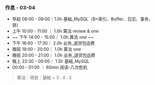 ### 作息 - 03-04
- 早起 08:00 - 09:00｜1.0h 基础_MySQL（B+索引、Buffer、日志、事务、锁）
- 上午 10:00 - 11:00 ｜ 1.0h 算法 review & one
- ~~ 下午 14:00 - 15:00｜ 1.0h 算法 one  ~~
- 下午 16:00 - 17:30｜ 2.0h 业务_退货包运费
- 晚班 19:00 - 20:00｜ 1.0h 算法 one
- 晚班 20:00 - 21:00｜ 1.0h 业务_退货包运费
- 晚上 22:30 - 00:00｜ 1.5h 基础_MySQL
- 00:00 - 01:00 ｜ 60min 阅读-八次危机
>算法：项目：基础 = 3 : 4 : 3